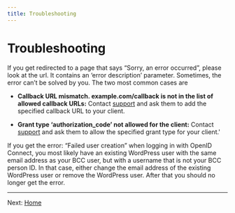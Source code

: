 ```yaml
---
title: Troubleshooting
---
```


# Troubleshooting 

If you get redirected to a page that says “Sorry, an error occurred”, please look at the url. It
contains an ‘error description’ parameter. Sometimes, the error can’t be solved by you. The two most common cases are

* **Callback URL mismatch. example.com/callback is not in the list of allowed callback URLs:** Contact [support](it@bcc.no?subject=Support%Developer%BCC) and ask them to add the specified callback URL to your client.

* **Grant type ‘authorization_code’ not allowed for the client:** Contact [support](it@bcc.no?subject=Support%Developer%BCC) and ask them to allow the specified grant type for your client.'

If you get the error: “Failed user creation”
when logging in with OpenID Connect, you most likely have an existing WordPress user with the same email address as your
BCC user, but with a username that is not your BCC person ID. In that case, either change the email address of the
existing WordPress user or remove the WordPress user. After that you should no longer get the error.

---

Next: [Home](index)